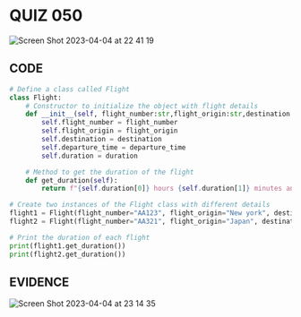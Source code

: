 # QUIZ 050
![Screen Shot 2023-04-04 at 22 41 19](https://user-images.githubusercontent.com/111819437/229811582-8aeffdac-af8f-45c9-9c83-f9ce0ab9d3d0.png)

## CODE
```.py
# Define a class called Flight
class Flight:
    # Constructor to initialize the object with flight details
    def __init__(self, flight_number:str,flight_origin:str,destination:str,departure_time:str,duration:list):
        self.flight_number = flight_number
        self.flight_origin = flight_origin
        self.destination = destination
        self.departure_time = departure_time
        self.duration = duration

    # Method to get the duration of the flight
    def get_duration(self):
        return f"{self.duration[0]} hours {self.duration[1]} minutes and {self.duration[2]} seconds"

# Create two instances of the Flight class with different details
flight1 = Flight(flight_number="AA123", flight_origin="New york", destination="Los Angeles", departure_time="10:00 am",duration=[1,20,30])
flight2 = Flight(flight_number="AA321", flight_origin="Japan", destination="Brazil", departure_time="2:25 pm",duration=[4,50,40])

# Print the duration of each flight
print(flight1.get_duration())
print(flight2.get_duration())
```
## EVIDENCE
![Screen Shot 2023-04-04 at 23 14 35](https://user-images.githubusercontent.com/111819437/229820972-06c1bbde-8f62-455f-a99f-3f81532ef13a.png)
